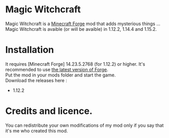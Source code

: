# Magic Witchcraft
Magic Witchcraft is a [Minecraft Forge](http://files.minecraftforge.net/) mod that adds mysterious things ...  
Magic Witchcraft is avaible (or will be avaible) in 1.12.2, 1.14.4 and 1.15.2.
# Installation
It requires [Minecraft Forge] 14.23.5.2768 (for 1.12.2) or higher. It's recommended to use [the latest version of Forge](http://files.minecraftforge.net/maven/net/minecraftforge/forge/index_1.12.2.html).  
Put the mod in your mods folder and start the game.  
Download the releases here :
- 1.12.2 
# Credits and licence.
You can redistribute your own modifications of my mod only if you say that it's me who created this mod.
